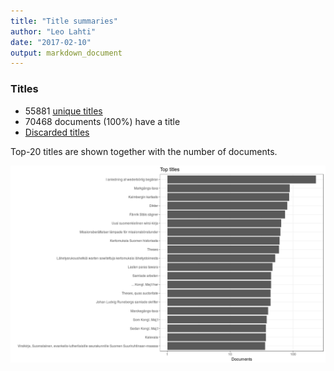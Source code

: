 ```yaml
---
title: "Title summaries"
author: "Leo Lahti"
date: "2017-02-10"
output: markdown_document
---
```



### Titles

 * 55881 [unique titles](output.tables/title_accepted.csv)
 * 70468 documents (100%) have a title
 * [Discarded titles](output.tables/title_discarded.csv)

Top-20 titles are shown together with the number of documents.

![plot of chunk summarytitle](figure/summarytitle-1.png)

